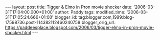 \-\-- layout: post title: Tigger & Elmo in Pron movie shocker date:
\'2006-03-31T17:04:00.000+01:00\' author: Paddy tags: modified\_time:
\'2006-03-31T17:05:24.666+01:00\' blogger\_id:
tag:blogger.com,1999:blog-17598736.post-114382112460240758
blogger\_orig\_url:
https://paddeesplace.blogspot.com/2006/03/tigger-elmo-in-pron-movie-shocker.html
\-\--
